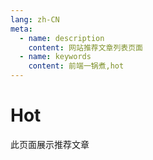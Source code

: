 ```yaml
---
lang: zh-CN
meta:
  - name: description
    content: 网站推荐文章列表页面
  - name: keywords
    content: 前端一锅煮,hot
---
```


# Hot

此页面展示推荐文章



